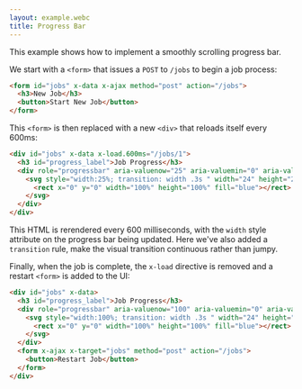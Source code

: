 ```yaml
---
layout: example.webc
title: Progress Bar
---
```


This example shows how to implement a smoothly scrolling progress bar.

We start with a `<form>` that issues a `POST` to `/jobs` to begin a job process:

```html
<form id="jobs" x-data x-ajax method="post" action="/jobs">
  <h3>New Job</h3>
  <button>Start New Job</button>
</form>
```

This `<form>` is then replaced with a new `<div>` that reloads itself every 600ms:

```html
<div id="jobs" x-data x-load.600ms="/jobs/1">
  <h3 id="progress_label">Job Progress</h3>
  <div role="progressbar" aria-valuenow="25" aria-valuemin="0" aria-valuemax="100" aria-labelledby="progress_label">
    <svg style="width:25%; transition: width .3s " width="24" height="24" aria-hidden="true" xmlns="http://www.w3.org/2000/svg">
      <rect x="0" y="0" width="100%" height="100%" fill="blue"></rect>
    </svg>
  </div>
</div>
```

This HTML is rerendered every 600 milliseconds, with the `width` style attribute on the progress bar being updated.
Here we've also added a `transition` rule, make the visual transition continuous rather than jumpy.

Finally, when the job is complete, the `x-load` directive is removed and a restart `<form>` is added to the UI:

```html
<div id="jobs" x-data>
  <h3 id="progress_label">Job Progress</h3>
  <div role="progressbar" aria-valuenow="100" aria-valuemin="0" aria-valuemax="100" aria-labelledby="progress_label">
    <svg style="width:100%; transition: width .3s " width="24" height="24" aria-hidden="true" xmlns="http://www.w3.org/2000/svg">
      <rect x="0" y="0" width="100%" height="100%" fill="blue"></rect>
    </svg>
  </div>
  <form x-ajax x-target="jobs" method="post" action="/jobs">
    <button>Restart Job</button>
  </form>
</div>
```

<script>
  document.addEventListener('DOMContentLoaded', () => {
    window.server({
      'GET /jobs/create': () => create(),
      'POST /jobs': () => {
        let job = jobManager.start()
        return show(job)
      },
      'GET /jobs/1': () => {
        let job = jobManager.currentProcess()
        return show(job)
      },
    }).get('/jobs/create')
  })

  function create() {
    return `<form x-data x-ajax id="jobs" method="post" action="/jobs">
    <h3>New Job</h3>
  <button>Start New Job</button>
</form>`;
  }

  function show(job) {
    return `<div x-data ${job.complete ? '' : 'x-load.600ms="/jobs/1" '}id="jobs">
  <h3 id="progress_label">Job Progress</label>
  <div role="progressbar" aria-valuenow="${job.progress}" aria-valuemin="0" aria-valuemax="100" aria-labelledby="progress_label" style="overflow:hidden;">
    <svg style="width:${job.progress}%;transition: width .3s " width="24" height="24" aria-hidden="true" xmlns="http://www.w3.org/2000/svg">
      <rect x="0" y="0" width="100%" height="100%" fill="var(--nc-lk-2)"></rect>
    </svg>
  <div>
  ${restart(job)}
</div>`
  }

  function restart(job) {
    if (!job.complete) return '';
    return `<form x-ajax x-target="jobs" method="post" action="/jobs">
  <button>Restart Job</button>
</form>`
  }

  var jobManager = (function () {
    let job = null;
    return {
      start: function () {
        job = {
          complete: false,
          progress: 0
        }
        return job;
      },
      currentProcess: () => {
        job.progress += Math.min(100, Math.floor(33 * Math.random()));  // simulate progress
        job.complete = job.progress >= 100;
        return job;
      }
    }
  })()
</script>

